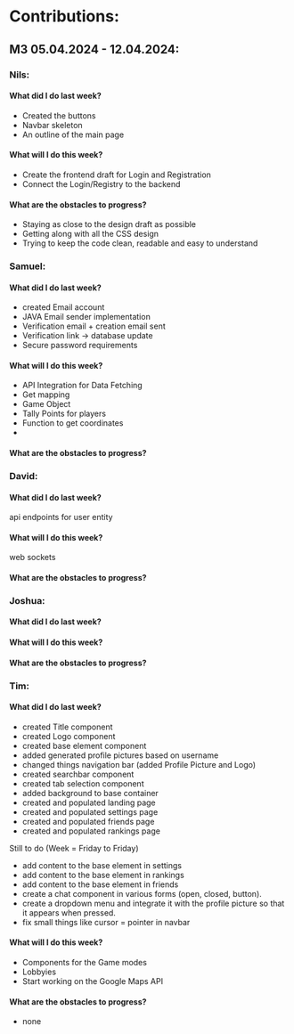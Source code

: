 # Contributions:
## M3 05.04.2024 - 12.04.2024:
### Nils:
#### What did I do last week?
- Created the buttons
- Navbar skeleton
- An outline of the main page
#### What will I do this week?
- Create the frontend draft for Login and Registration
- Connect the Login/Registry to the backend
#### What are the obstacles to progress?
- Staying as close to the design draft as possible
- Getting along with all the CSS design
- Trying to keep the code clean, readable and easy to understand
### Samuel:
#### What did I do last week?
- created Email account
- JAVA Email sender implementation
- Verification email + creation email sent
- Verification link -> database update
- Secure password requirements
#### What will I do this week?
- API Integration for Data Fetching
- Get mapping
- Game Object
- Tally Points for players
- Function to get coordinates
-  
#### What are the obstacles to progress?
### David:
#### What did I do last week?
api endpoints for user entity 
#### What will I do this week?
web sockets
#### What are the obstacles to progress?
### Joshua:
#### What did I do last week?
#### What will I do this week?
#### What are the obstacles to progress?
### Tim:
#### What did I do last week?
- created Title component
- created Logo component
- created base element component
- added generated profile pictures based on username
- changed things navigation bar (added Profile Picture and Logo)
- created searchbar component
- created tab selection component
- added background to base container
- created and populated landing page
- created and populated settings page
- created and populated friends page
- created and populated rankings page

Still to do (Week = Friday to Friday)
- add content to the base element in settings
- add content to the base element in rankings
- add content to the base element in friends
- create a chat component in various forms (open, closed, button).
- create a dropdown menu and integrate it with the profile picture so that it appears when pressed.
- fix small things like cursor = pointer in navbar
#### What will I do this week?
- Components for the Game modes
- Lobbyies
- Start working on the Google Maps API
#### What are the obstacles to progress?
- none
